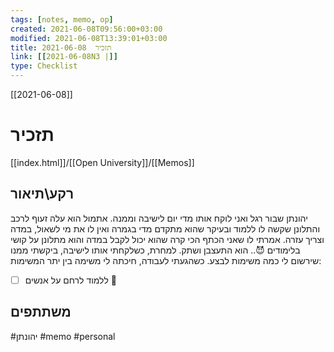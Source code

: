 ```yaml
---
tags: [notes, memo, op]
created: 2021-06-08T09:56:00+03:00
modified: 2021-06-08T13:39:01+03:00
title: תזכיר  2021-06-08
link: [[2021-06-08N3 |]]
type: Checklist
---
```


[[2021-06-08]]
# תזכיר 
[[index.html]]/[[Open University]]/[[Memos]]

## רקע\תיאור
יהונתן שבור רגל ואני לוקח אותו מדי יום לישיבה וממנה.
אתמול הוא עלה זעוף לרכב והתלונן שקשה לו ללמוד ובעיקר שהוא מתקדם מדי בגמרה ואין לו את מי 
 לשאול, במדה וצריך עזרה.
 אמרתי לו שאני הכתף הכי קרה שהוא יכול לקבל במדה והוא מתלונן על קושי בלימודים 😈..
 הוא התעצבן ושתק.
 למחרת, כשלקחתי אותו לישיבה, ביקשתי ממנו שירשום לי כמה משימות לבצע.
 כשהגעתי לעבודה, חיכתה לי משימה בין יתר המשימות:
 - [ ] ללמוד לרחם על אנשים
🤭 
## משתתפים

#יהונתן
#memo 
#personal 

